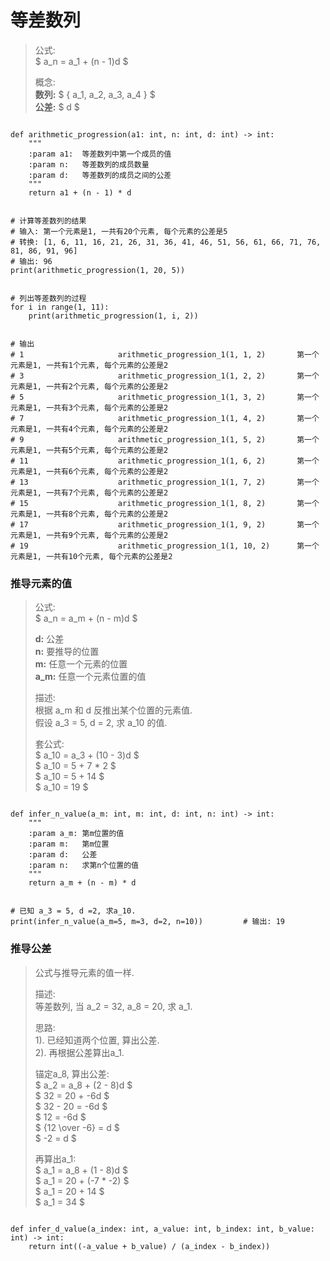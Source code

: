 
# 等差数列  

> 公式:   
> $ a_n = a_1 + (n - 1)d $   
>   
> 概念:  
> **数列:** $ { a_1, a_2, a_3, a_4 } $  
> **公差:** $ d $    

```python3

def arithmetic_progression(a1: int, n: int, d: int) -> int:
    """
    :param a1:  等差数列中第一个成员的值
    :param n:   等差数列的成员数量
    :param d:   等差数列的成员之间的公差
    """
    return a1 + (n - 1) * d


# 计算等差数列的结果
# 输入: 第一个元素是1, 一共有20个元素, 每个元素的公差是5
# 转换: [1, 6, 11, 16, 21, 26, 31, 36, 41, 46, 51, 56, 61, 66, 71, 76, 81, 86, 91, 96]
# 输出: 96
print(arithmetic_progression(1, 20, 5))


# 列出等差数列的过程
for i in range(1, 11):
    print(arithmetic_progression(1, i, 2))
    

# 输出
# 1                     arithmetic_progression_1(1, 1, 2)       第一个元素是1, 一共有1个元素, 每个元素的公差是2
# 3                     arithmetic_progression_1(1, 2, 2)       第一个元素是1, 一共有2个元素, 每个元素的公差是2
# 5                     arithmetic_progression_1(1, 3, 2)       第一个元素是1, 一共有3个元素, 每个元素的公差是2
# 7                     arithmetic_progression_1(1, 4, 2)       第一个元素是1, 一共有4个元素, 每个元素的公差是2
# 9                     arithmetic_progression_1(1, 5, 2)       第一个元素是1, 一共有5个元素, 每个元素的公差是2
# 11                    arithmetic_progression_1(1, 6, 2)       第一个元素是1, 一共有6个元素, 每个元素的公差是2
# 13                    arithmetic_progression_1(1, 7, 2)       第一个元素是1, 一共有7个元素, 每个元素的公差是2
# 15                    arithmetic_progression_1(1, 8, 2)       第一个元素是1, 一共有8个元素, 每个元素的公差是2
# 17                    arithmetic_progression_1(1, 9, 2)       第一个元素是1, 一共有9个元素, 每个元素的公差是2
# 19                    arithmetic_progression_1(1, 10, 2)      第一个元素是1, 一共有10个元素, 每个元素的公差是2
```


### 推导元素的值  

> 公式:  
> $ a_n = a_m + (n - m)d $  
>  
> **d:** 公差  
> **n:** 要推导的位置  
> **m:** 任意一个元素的位置  
> **a_m:** 任意一个元素位置的值  
>   
> 描述:  
> 根据 a_m 和 d 反推出某个位置的元素值.  
> 假设 a_3 = 5, d = 2, 求 a_10 的值.  
>  
> 套公式:  
> $ a_10 = a_3 + (10 - 3)d $  
> $ a_10 = 5 + 7 * 2 $  
> $ a_10 = 5 + 14 $  
> $ a_10 = 19 $  

```python3

def infer_n_value(a_m: int, m: int, d: int, n: int) -> int:
    """
    :param a_m: 第m位置的值  
    :param m:   第m位置  
    :param d:   公差  
    :param n:   求第n个位置的值
    """
    return a_m + (n - m) * d


# 已知 a_3 = 5, d =2, 求a_10.
print(infer_n_value(a_m=5, m=3, d=2, n=10))         # 输出: 19  

```


### 推导公差  

> 公式与推导元素的值一样.  
>  
> 描述:  
> 等差数列, 当 a_2 = 32, a_8 = 20, 求 a_1.  
>     
> 思路:     
> 1). 已经知道两个位置, 算出公差.  
> 2). 再根据公差算出a_1.
> 
> 锚定a_8, 算出公差:    
> $           a_2 = a_8 + (2 - 8)d $     
> $            32 = 20 + -6d $  
> $       32 - 20 = -6d $  
> $            12 = -6d $    
> $ {12 \over -6} = d $  
> $ -2 = d $  
> 
> 再算出a_1:  
> $ a_1 = a_8 + (1 - 8)d $  
> $ a_1 = 20 + (-7 * -2) $  
> $ a_1 = 20 + 14 $  
> $ a_1 = 34 $  

```python3

def infer_d_value(a_index: int, a_value: int, b_index: int, b_value: int) -> int:
    return int((-a_value + b_value) / (a_index - b_index))


```